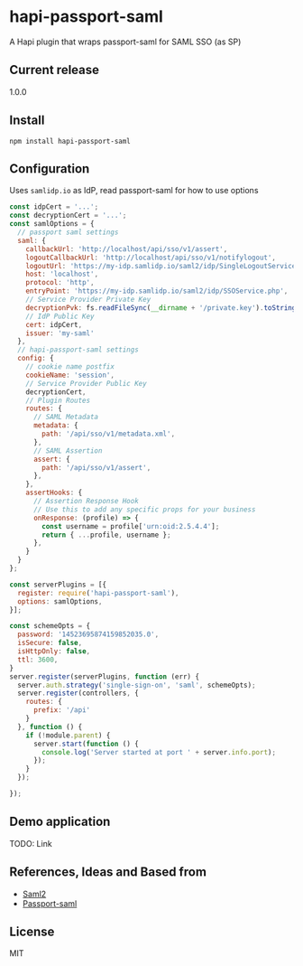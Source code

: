 # hapi-passport-saml
 A Hapi plugin that wraps passport-saml for SAML SSO (as SP)

## Current release
1.0.0

## Install

`npm install hapi-passport-saml`

## Configuration

Uses `samlidp.io` as IdP, read passport-saml for how to use options

```javascript
const idpCert = '...';
const decryptionCert = '...';
const samlOptions = {
  // passport saml settings
  saml: {
    callbackUrl: 'http://localhost/api/sso/v1/assert',
    logoutCallbackUrl: 'http://localhost/api/sso/v1/notifylogout',
    logoutUrl: 'https://my-idp.samlidp.io/saml2/idp/SingleLogoutService.php',
    host: 'localhost',
    protocol: 'http',
    entryPoint: 'https://my-idp.samlidp.io/saml2/idp/SSOService.php',
    // Service Provider Private Key
    decryptionPvk: fs.readFileSync(__dirname + '/private.key').toString(),
    // IdP Public Key
    cert: idpCert,
    issuer: 'my-saml'
  },
  // hapi-passport-saml settings
  config: {
    // cookie name postfix
    cookieName: 'session',
    // Service Provider Public Key
    decryptionCert,
    // Plugin Routes
    routes: {
      // SAML Metadata
      metadata: {
        path: '/api/sso/v1/metadata.xml',
      },
      // SAML Assertion
      assert: {
        path: '/api/sso/v1/assert',
      },
    },
    assertHooks: {
      // Assertion Response Hook
      // Use this to add any specific props for your business
      onResponse: (profile) => {
        const username = profile['urn:oid:2.5.4.4'];
        return { ...profile, username };
      },
    }
  }
};

const serverPlugins = [{
  register: require('hapi-passport-saml'),
  options: samlOptions,
}];

const schemeOpts = {
  password: '14523695874159852035.0',
  isSecure: false,
  isHttpOnly: false,
  ttl: 3600,
}
server.register(serverPlugins, function (err) {
  server.auth.strategy('single-sign-on', 'saml', schemeOpts);
  server.register(controllers, {
    routes: {
      prefix: '/api'
    }
  }, function () {
    if (!module.parent) {
      server.start(function () {
        console.log('Server started at port ' + server.info.port);
      });
    }
  });

});
```

## Demo application

TODO: Link

## References, Ideas and Based from
* [Saml2](https://github.com/Clever/saml2)
* [Passport-saml](https://github.com/bergie/passport-saml)

## License
MIT